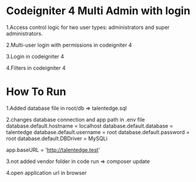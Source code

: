 # Codeigniter 4 Multi Admin with login
1.Access control logic for two user types: administrators and super administrators.

2.Multi-user login with permissions in codeigniter 4

3.Login in codeigniter 4

4.Filters in codeigniter 4

# How To Run

1.Added database file in root/db => talentedge.sql

2.changes  database connection and app path in .env file
 database.default.hostname = localhost
 database.default.database = talentedge
 database.default.username = root
 database.default.password = root
 database.default.DBDriver = MySQLi
 
 app.baseURL = 'http://talentedge.test'

3.not added vendor folder in code run => composer update

4.open application url in browser
